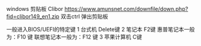 windows 剪贴板  Clibor https://www.amunsnet.com/downfile/down.php?fid=clibor149_en1.zip  双击ctrl 弹出剪贴板

一般进入BIOS/UEFI的特定键
1 台式机 Delete键
2 笔记本 F2键
惠普笔记本一般为：F10 键
联想笔记本一般为：F12 键
3 苹果计算机 C键
